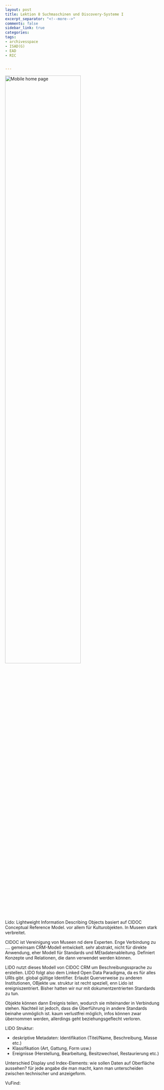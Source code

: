 ```yaml
---
layout: post
title: Lektion 8 Suchmaschinen und Discovery-Systeme I 
excerpt_separator: "<!--more-->"
comments: false
sidebar_link: true
categories: 
tags: 
- archivesspace
- ISAD(G)
- EAD
- RIC
 

---
```


<img alt="Mobile home page" src="https://github.com/rumolin/lerntagebuch-bain/blob/master/_screenshots/Bild 5.PNG?raw=true" width="70%"/>

Lido: Lightweight Information Describing Objects basiert auf CIDOC Conceptual Reference Model. vor allem für Kulturobjekten. In Museen stark verbreitet. 

CIDOC ist Vereinigung von Museen nd dere Experten. Enge Verbindung zu .... gemeinsam CRM-Modell entwickelt. sehr abstrakt, nicht für direkte Anwendung, eher Modell für Standards und MEtadatenableitung. Definiert Konzepte und Relationen, die dann verwendet werden können. 

LIDO nutzt dieses Modell von CIDOC CRM um Beschreibungssprache zu erstellen. LIDO folgt also dem Linked Open Data Paradigma, da es für alles URIs gibt. global gültige Identifier. Erlaubt Querverweise zu anderen Institutionen, OBjekte uw. 
struktur ist recht speziell, enn Lido ist ereigniszentriert. Bisher hatten wir nur mit dokumentzentrierten Standards zu tun. 

Objekte können dann Ereignis teilen, wodurch sie miteinander in Verbindung stehen. Nachteil ist jedoch, dass die Überführung in andere Standards beinahe unmöglich ist. kaum verlustfrei möglich, infos können zwar übernommen werden, allerdings geht beziehungsgeflecht verloren. 

LIDO Struktur: 
- deskriptive Metadaten: Identifikation (Titel/Name, Beschreibung, Masse etc.)
- Klassifikation (Art, Gattung, Form usw.)
- Ereignisse (Herstellung, Bearbeitung, Besitzwechsel, Restaurierung etc.)

Unterschied Display und Index-Elements: wie sollen Daten auf Oberfläche aussehen? für jede angabe die man macht, kann man unterscheiden zwischen technischer und anzeigeform. 

VuFind: 